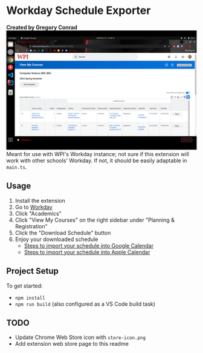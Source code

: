 # Workday Schedule Exporter
**Created by Gregory Conrad**
![Extension Screenshot](/screenshot.png?raw=true "Extension in Action")
Meant for use with WPI's Workday instance;
not sure if this extension will work with other schools' Workday.
If not, it should be easily adaptable in `main.ts`.

## Usage
1. Install the extension
2. Go to [Workday](https://wd5.myworkday.com/wpi/)
3. Click "Academics"
4. Click "View My Courses" on the right sidebar under "Planning & Registration"
5. Click the "Download Schedule" button
6. Enjoy your downloaded schedule
   - [Steps to import your schedule into Google Calendar](https://support.google.com/calendar/answer/37118)
   - [Steps to import your schedule into Apple Calendar](https://support.apple.com/guide/calendar/import-or-export-calendars-icl1023/mac)

## Project Setup
To get started:
- `npm install`
- `npm run build` (also configured as a VS Code build task)

## TODO
- Update Chrome Web Store icon with `store-icon.png`
- Add extension web store page to this readme
